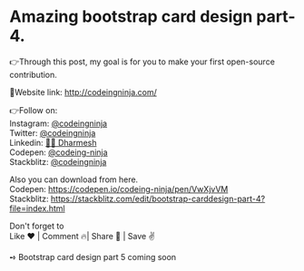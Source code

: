 <h1>Amazing bootstrap card design part-4.</h1>

👉Through this post, my goal is for you to make your first open-source contribution.

🔗Website link: http://codeingninja.com/

👉Follow on:<br>
Instagram: <a href="https://www.instagram.com/codeingninja/" target="_blank">@codeingninja</a><br>
Twitter: <a href="https://twitter.com/codeingninja" target="_blank">@codeingninja</a><br>
Linkedin: <a href="https://www.linkedin.com/in/designer-ds/" target="_blank">🐱‍👤 Dharmesh</a><br>
Codepen: <a href="https://codepen.io/codeing-ninja" target="_blank">@codeing-ninja</a><br>
Stackblitz: <a href="https://stackblitz.com/@codeingninja" target="_blank">@codeingninja</a><br>

Also you can download from here.<br>
Codepen: https://codepen.io/codeing-ninja/pen/VwXjvVM<br>
Stackblitz: https://stackblitz.com/edit/bootstrap-carddesign-part-4?file=index.html<br>

Don't forget to<br>
Like ❤️ | Comment 🔥| Share 🚀 | Save ✌️

➺ Bootstrap card design part 5 coming soon
